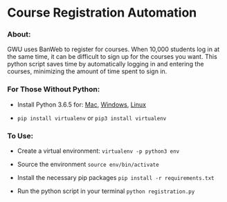 # Course Registration Automation

### About:
GWU uses BanWeb to register for courses. When 10,000 students log in at the same time, it can be difficult to sign up for the courses you want. This python script saves time by automatically logging in and entering the courses, minimizing the amount of time spent to sign in. 

### For Those Without Python:
* Install Python 3.6.5 for:
[Mac](https://www.python.org/ftp/python/3.6.5/python-3.6.5-macosx10.6.pkg), [Windows](https://www.python.org/ftp/python/3.6.5/python-3.6.5-amd64.exe), [Linux](https://www.python.org/ftp/python/3.6.5/Python-3.6.5.tar.xz)

* `pip install virtualenv` or `pip3 install virtualenv`

### To Use:
* Create a virtual environment:
`virtualenv -p python3 env`

* Source the environment
`source env/bin/activate`

* Install the necessary pip packages
`pip install -r requirements.txt`

* Run the python script in your terminal
`python registration.py`
